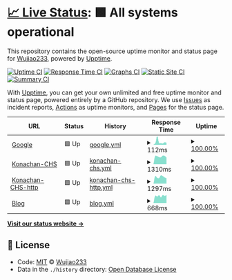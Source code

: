 # [📈 Live Status](https://Wujiao233.github.io/host-upptime): <!--live status--> **🟩 All systems operational**

This repository contains the open-source uptime monitor and status page for [Wujiao233](https://Wujiao233.github.io/host-upptime), powered by [Upptime](https://github.com/upptime/upptime).

[![Uptime CI](https://github.com/koj-co/upptime/workflows/Uptime%20CI/badge.svg)](https://github.com/koj-co/upptime/actions?query=workflow%3A%22Uptime+CI%22)
[![Response Time CI](https://github.com/koj-co/upptime/workflows/Response%20Time%20CI/badge.svg)](https://github.com/koj-co/upptime/actions?query=workflow%3A%22Response+Time+CI%22)
[![Graphs CI](https://github.com/koj-co/upptime/workflows/Graphs%20CI/badge.svg)](https://github.com/koj-co/upptime/actions?query=workflow%3A%22Graphs+CI%22)
[![Static Site CI](https://github.com/koj-co/upptime/workflows/Static%20Site%20CI/badge.svg)](https://github.com/koj-co/upptime/actions?query=workflow%3A%22Static+Site+CI%22)
[![Summary CI](https://github.com/koj-co/upptime/workflows/Summary%20CI/badge.svg)](https://github.com/koj-co/upptime/actions?query=workflow%3A%22Summary+CI%22)

With [Upptime](https://upptime.js.org), you can get your own unlimited and free uptime monitor and status page, powered entirely by a GitHub repository. We use [Issues](https://github.com/Wujiao233/host-upptime/issues) as incident reports, [Actions](https://github.com/Wujiao233/host-upptime/actions) as uptime monitors, and [Pages](https://Wujiao233.github.io/host-upptime) for the status page.

<!--start: status pages-->
<!-- This summary is generated by Upptime (https://github.com/upptime/upptime) -->
<!-- Do not edit this manually, your changes will be overwritten -->
<!-- prettier-ignore -->
| URL | Status | History | Response Time | Uptime |
| --- | ------ | ------- | ------------- | ------ |
| <img alt="" src="https://favicons.githubusercontent.com/www.google.com" height="13"> [Google](https://www.google.com) | 🟩 Up | [google.yml](https://github.com/Wujiao233/host-upptime/commits/HEAD/history/google.yml) | <details><summary><img alt="Response time graph" src="./graphs/google/response-time-week.png" height="20"> 112ms</summary><br><a href="https://Wujiao233.github.io/host-upptime/history/google"><img alt="Response time 95" src="https://img.shields.io/endpoint?url=https%3A%2F%2Fraw.githubusercontent.com%2FWujiao233%2Fhost-upptime%2FHEAD%2Fapi%2Fgoogle%2Fresponse-time.json"></a><br><a href="https://Wujiao233.github.io/host-upptime/history/google"><img alt="24-hour response time 70" src="https://img.shields.io/endpoint?url=https%3A%2F%2Fraw.githubusercontent.com%2FWujiao233%2Fhost-upptime%2FHEAD%2Fapi%2Fgoogle%2Fresponse-time-day.json"></a><br><a href="https://Wujiao233.github.io/host-upptime/history/google"><img alt="7-day response time 112" src="https://img.shields.io/endpoint?url=https%3A%2F%2Fraw.githubusercontent.com%2FWujiao233%2Fhost-upptime%2FHEAD%2Fapi%2Fgoogle%2Fresponse-time-week.json"></a><br><a href="https://Wujiao233.github.io/host-upptime/history/google"><img alt="30-day response time 123" src="https://img.shields.io/endpoint?url=https%3A%2F%2Fraw.githubusercontent.com%2FWujiao233%2Fhost-upptime%2FHEAD%2Fapi%2Fgoogle%2Fresponse-time-month.json"></a><br><a href="https://Wujiao233.github.io/host-upptime/history/google"><img alt="1-year response time 95" src="https://img.shields.io/endpoint?url=https%3A%2F%2Fraw.githubusercontent.com%2FWujiao233%2Fhost-upptime%2FHEAD%2Fapi%2Fgoogle%2Fresponse-time-year.json"></a></details> | <details><summary><a href="https://Wujiao233.github.io/host-upptime/history/google">100.00%</a></summary><a href="https://Wujiao233.github.io/host-upptime/history/google"><img alt="All-time uptime 99.99%" src="https://img.shields.io/endpoint?url=https%3A%2F%2Fraw.githubusercontent.com%2FWujiao233%2Fhost-upptime%2FHEAD%2Fapi%2Fgoogle%2Fuptime.json"></a><br><a href="https://Wujiao233.github.io/host-upptime/history/google"><img alt="24-hour uptime 100.00%" src="https://img.shields.io/endpoint?url=https%3A%2F%2Fraw.githubusercontent.com%2FWujiao233%2Fhost-upptime%2FHEAD%2Fapi%2Fgoogle%2Fuptime-day.json"></a><br><a href="https://Wujiao233.github.io/host-upptime/history/google"><img alt="7-day uptime 100.00%" src="https://img.shields.io/endpoint?url=https%3A%2F%2Fraw.githubusercontent.com%2FWujiao233%2Fhost-upptime%2FHEAD%2Fapi%2Fgoogle%2Fuptime-week.json"></a><br><a href="https://Wujiao233.github.io/host-upptime/history/google"><img alt="30-day uptime 100.00%" src="https://img.shields.io/endpoint?url=https%3A%2F%2Fraw.githubusercontent.com%2FWujiao233%2Fhost-upptime%2FHEAD%2Fapi%2Fgoogle%2Fuptime-month.json"></a><br><a href="https://Wujiao233.github.io/host-upptime/history/google"><img alt="1-year uptime 99.99%" src="https://img.shields.io/endpoint?url=https%3A%2F%2Fraw.githubusercontent.com%2FWujiao233%2Fhost-upptime%2FHEAD%2Fapi%2Fgoogle%2Fuptime-year.json"></a></details>
| <img alt="" src="https://favicons.githubusercontent.com/konachan.wjcodes.com" height="13"> [Konachan-CHS](https://konachan.wjcodes.com) | 🟩 Up | [konachan-chs.yml](https://github.com/Wujiao233/host-upptime/commits/HEAD/history/konachan-chs.yml) | <details><summary><img alt="Response time graph" src="./graphs/konachan-chs/response-time-week.png" height="20"> 1310ms</summary><br><a href="https://Wujiao233.github.io/host-upptime/history/konachan-chs"><img alt="Response time 2065" src="https://img.shields.io/endpoint?url=https%3A%2F%2Fraw.githubusercontent.com%2FWujiao233%2Fhost-upptime%2FHEAD%2Fapi%2Fkonachan-chs%2Fresponse-time.json"></a><br><a href="https://Wujiao233.github.io/host-upptime/history/konachan-chs"><img alt="24-hour response time 1844" src="https://img.shields.io/endpoint?url=https%3A%2F%2Fraw.githubusercontent.com%2FWujiao233%2Fhost-upptime%2FHEAD%2Fapi%2Fkonachan-chs%2Fresponse-time-day.json"></a><br><a href="https://Wujiao233.github.io/host-upptime/history/konachan-chs"><img alt="7-day response time 1310" src="https://img.shields.io/endpoint?url=https%3A%2F%2Fraw.githubusercontent.com%2FWujiao233%2Fhost-upptime%2FHEAD%2Fapi%2Fkonachan-chs%2Fresponse-time-week.json"></a><br><a href="https://Wujiao233.github.io/host-upptime/history/konachan-chs"><img alt="30-day response time 1364" src="https://img.shields.io/endpoint?url=https%3A%2F%2Fraw.githubusercontent.com%2FWujiao233%2Fhost-upptime%2FHEAD%2Fapi%2Fkonachan-chs%2Fresponse-time-month.json"></a><br><a href="https://Wujiao233.github.io/host-upptime/history/konachan-chs"><img alt="1-year response time 2052" src="https://img.shields.io/endpoint?url=https%3A%2F%2Fraw.githubusercontent.com%2FWujiao233%2Fhost-upptime%2FHEAD%2Fapi%2Fkonachan-chs%2Fresponse-time-year.json"></a></details> | <details><summary><a href="https://Wujiao233.github.io/host-upptime/history/konachan-chs">100.00%</a></summary><a href="https://Wujiao233.github.io/host-upptime/history/konachan-chs"><img alt="All-time uptime 99.78%" src="https://img.shields.io/endpoint?url=https%3A%2F%2Fraw.githubusercontent.com%2FWujiao233%2Fhost-upptime%2FHEAD%2Fapi%2Fkonachan-chs%2Fuptime.json"></a><br><a href="https://Wujiao233.github.io/host-upptime/history/konachan-chs"><img alt="24-hour uptime 100.00%" src="https://img.shields.io/endpoint?url=https%3A%2F%2Fraw.githubusercontent.com%2FWujiao233%2Fhost-upptime%2FHEAD%2Fapi%2Fkonachan-chs%2Fuptime-day.json"></a><br><a href="https://Wujiao233.github.io/host-upptime/history/konachan-chs"><img alt="7-day uptime 100.00%" src="https://img.shields.io/endpoint?url=https%3A%2F%2Fraw.githubusercontent.com%2FWujiao233%2Fhost-upptime%2FHEAD%2Fapi%2Fkonachan-chs%2Fuptime-week.json"></a><br><a href="https://Wujiao233.github.io/host-upptime/history/konachan-chs"><img alt="30-day uptime 99.76%" src="https://img.shields.io/endpoint?url=https%3A%2F%2Fraw.githubusercontent.com%2FWujiao233%2Fhost-upptime%2FHEAD%2Fapi%2Fkonachan-chs%2Fuptime-month.json"></a><br><a href="https://Wujiao233.github.io/host-upptime/history/konachan-chs"><img alt="1-year uptime 99.77%" src="https://img.shields.io/endpoint?url=https%3A%2F%2Fraw.githubusercontent.com%2FWujiao233%2Fhost-upptime%2FHEAD%2Fapi%2Fkonachan-chs%2Fuptime-year.json"></a></details>
| <img alt="" src="https://favicons.githubusercontent.com/konachan.wjcodes.com" height="13"> [Konachan-CHS-http](http://konachan.wjcodes.com) | 🟩 Up | [konachan-chs-http.yml](https://github.com/Wujiao233/host-upptime/commits/HEAD/history/konachan-chs-http.yml) | <details><summary><img alt="Response time graph" src="./graphs/konachan-chs-http/response-time-week.png" height="20"> 1297ms</summary><br><a href="https://Wujiao233.github.io/host-upptime/history/konachan-chs-http"><img alt="Response time 1991" src="https://img.shields.io/endpoint?url=https%3A%2F%2Fraw.githubusercontent.com%2FWujiao233%2Fhost-upptime%2FHEAD%2Fapi%2Fkonachan-chs-http%2Fresponse-time.json"></a><br><a href="https://Wujiao233.github.io/host-upptime/history/konachan-chs-http"><img alt="24-hour response time 2025" src="https://img.shields.io/endpoint?url=https%3A%2F%2Fraw.githubusercontent.com%2FWujiao233%2Fhost-upptime%2FHEAD%2Fapi%2Fkonachan-chs-http%2Fresponse-time-day.json"></a><br><a href="https://Wujiao233.github.io/host-upptime/history/konachan-chs-http"><img alt="7-day response time 1297" src="https://img.shields.io/endpoint?url=https%3A%2F%2Fraw.githubusercontent.com%2FWujiao233%2Fhost-upptime%2FHEAD%2Fapi%2Fkonachan-chs-http%2Fresponse-time-week.json"></a><br><a href="https://Wujiao233.github.io/host-upptime/history/konachan-chs-http"><img alt="30-day response time 1786" src="https://img.shields.io/endpoint?url=https%3A%2F%2Fraw.githubusercontent.com%2FWujiao233%2Fhost-upptime%2FHEAD%2Fapi%2Fkonachan-chs-http%2Fresponse-time-month.json"></a><br><a href="https://Wujiao233.github.io/host-upptime/history/konachan-chs-http"><img alt="1-year response time 1980" src="https://img.shields.io/endpoint?url=https%3A%2F%2Fraw.githubusercontent.com%2FWujiao233%2Fhost-upptime%2FHEAD%2Fapi%2Fkonachan-chs-http%2Fresponse-time-year.json"></a></details> | <details><summary><a href="https://Wujiao233.github.io/host-upptime/history/konachan-chs-http">100.00%</a></summary><a href="https://Wujiao233.github.io/host-upptime/history/konachan-chs-http"><img alt="All-time uptime 99.81%" src="https://img.shields.io/endpoint?url=https%3A%2F%2Fraw.githubusercontent.com%2FWujiao233%2Fhost-upptime%2FHEAD%2Fapi%2Fkonachan-chs-http%2Fuptime.json"></a><br><a href="https://Wujiao233.github.io/host-upptime/history/konachan-chs-http"><img alt="24-hour uptime 100.00%" src="https://img.shields.io/endpoint?url=https%3A%2F%2Fraw.githubusercontent.com%2FWujiao233%2Fhost-upptime%2FHEAD%2Fapi%2Fkonachan-chs-http%2Fuptime-day.json"></a><br><a href="https://Wujiao233.github.io/host-upptime/history/konachan-chs-http"><img alt="7-day uptime 100.00%" src="https://img.shields.io/endpoint?url=https%3A%2F%2Fraw.githubusercontent.com%2FWujiao233%2Fhost-upptime%2FHEAD%2Fapi%2Fkonachan-chs-http%2Fuptime-week.json"></a><br><a href="https://Wujiao233.github.io/host-upptime/history/konachan-chs-http"><img alt="30-day uptime 99.89%" src="https://img.shields.io/endpoint?url=https%3A%2F%2Fraw.githubusercontent.com%2FWujiao233%2Fhost-upptime%2FHEAD%2Fapi%2Fkonachan-chs-http%2Fuptime-month.json"></a><br><a href="https://Wujiao233.github.io/host-upptime/history/konachan-chs-http"><img alt="1-year uptime 99.80%" src="https://img.shields.io/endpoint?url=https%3A%2F%2Fraw.githubusercontent.com%2FWujiao233%2Fhost-upptime%2FHEAD%2Fapi%2Fkonachan-chs-http%2Fuptime-year.json"></a></details>
| <img alt="" src="https://favicons.githubusercontent.com/wp.wjcodes.com" height="13"> [Blog](https://wp.wjcodes.com) | 🟩 Up | [blog.yml](https://github.com/Wujiao233/host-upptime/commits/HEAD/history/blog.yml) | <details><summary><img alt="Response time graph" src="./graphs/blog/response-time-week.png" height="20"> 668ms</summary><br><a href="https://Wujiao233.github.io/host-upptime/history/blog"><img alt="Response time 896" src="https://img.shields.io/endpoint?url=https%3A%2F%2Fraw.githubusercontent.com%2FWujiao233%2Fhost-upptime%2FHEAD%2Fapi%2Fblog%2Fresponse-time.json"></a><br><a href="https://Wujiao233.github.io/host-upptime/history/blog"><img alt="24-hour response time 732" src="https://img.shields.io/endpoint?url=https%3A%2F%2Fraw.githubusercontent.com%2FWujiao233%2Fhost-upptime%2FHEAD%2Fapi%2Fblog%2Fresponse-time-day.json"></a><br><a href="https://Wujiao233.github.io/host-upptime/history/blog"><img alt="7-day response time 668" src="https://img.shields.io/endpoint?url=https%3A%2F%2Fraw.githubusercontent.com%2FWujiao233%2Fhost-upptime%2FHEAD%2Fapi%2Fblog%2Fresponse-time-week.json"></a><br><a href="https://Wujiao233.github.io/host-upptime/history/blog"><img alt="30-day response time 733" src="https://img.shields.io/endpoint?url=https%3A%2F%2Fraw.githubusercontent.com%2FWujiao233%2Fhost-upptime%2FHEAD%2Fapi%2Fblog%2Fresponse-time-month.json"></a><br><a href="https://Wujiao233.github.io/host-upptime/history/blog"><img alt="1-year response time 898" src="https://img.shields.io/endpoint?url=https%3A%2F%2Fraw.githubusercontent.com%2FWujiao233%2Fhost-upptime%2FHEAD%2Fapi%2Fblog%2Fresponse-time-year.json"></a></details> | <details><summary><a href="https://Wujiao233.github.io/host-upptime/history/blog">100.00%</a></summary><a href="https://Wujiao233.github.io/host-upptime/history/blog"><img alt="All-time uptime 99.82%" src="https://img.shields.io/endpoint?url=https%3A%2F%2Fraw.githubusercontent.com%2FWujiao233%2Fhost-upptime%2FHEAD%2Fapi%2Fblog%2Fuptime.json"></a><br><a href="https://Wujiao233.github.io/host-upptime/history/blog"><img alt="24-hour uptime 100.00%" src="https://img.shields.io/endpoint?url=https%3A%2F%2Fraw.githubusercontent.com%2FWujiao233%2Fhost-upptime%2FHEAD%2Fapi%2Fblog%2Fuptime-day.json"></a><br><a href="https://Wujiao233.github.io/host-upptime/history/blog"><img alt="7-day uptime 100.00%" src="https://img.shields.io/endpoint?url=https%3A%2F%2Fraw.githubusercontent.com%2FWujiao233%2Fhost-upptime%2FHEAD%2Fapi%2Fblog%2Fuptime-week.json"></a><br><a href="https://Wujiao233.github.io/host-upptime/history/blog"><img alt="30-day uptime 99.83%" src="https://img.shields.io/endpoint?url=https%3A%2F%2Fraw.githubusercontent.com%2FWujiao233%2Fhost-upptime%2FHEAD%2Fapi%2Fblog%2Fuptime-month.json"></a><br><a href="https://Wujiao233.github.io/host-upptime/history/blog"><img alt="1-year uptime 99.82%" src="https://img.shields.io/endpoint?url=https%3A%2F%2Fraw.githubusercontent.com%2FWujiao233%2Fhost-upptime%2FHEAD%2Fapi%2Fblog%2Fuptime-year.json"></a></details>

<!--end: status pages-->

[**Visit our status website →**](https://Wujiao233.github.io/host-upptime)

## 📄 License

- Code: [MIT](./LICENSE) © [Wujiao233](https://Wujiao233.github.io/host-upptime)
- Data in the `./history` directory: [Open Database License](https://opendatacommons.org/licenses/odbl/1-0/)
